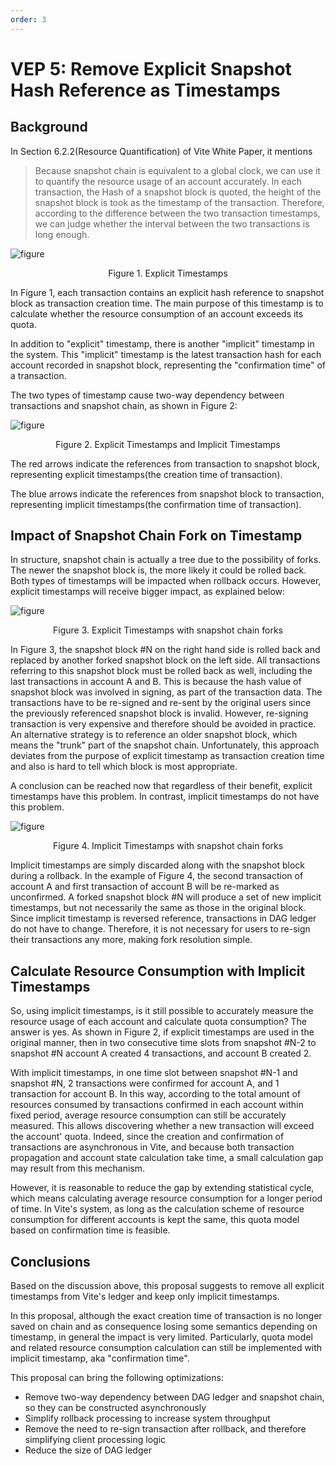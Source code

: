 ```yaml
---
order: 3
---
```

# VEP 5: Remove Explicit Snapshot Hash Reference as Timestamps

## Background

In Section 6.2.2(Resource Quantification) of Vite White Paper, it mentions

>Because snapshot chain is equivalent to a global clock, we can use it to quantify the resource usage of an account accurately. In each transaction, the Hash of a snapshot block is quoted, the height of the snapshot block is took as the timestamp of the transaction. Therefore, according to the difference between the two transaction timestamps, we can judge whether the interval between the two transactions is long enough.

![figure](./assets/explicit_timestamp.png)<div align="center">Figure 1. Explicit Timestamps</div>

In Figure 1, each transaction contains an explicit hash reference to snapshot block as transaction creation time. The main purpose of this timestamp is to calculate whether the resource consumption of an account exceeds its quota.

In addition to "explicit" timestamp, there is another "implicit" timestamp in the system. This "implicit" timestamp is the latest transaction hash for each account recorded in snapshot block, representing the "confirmation time" of a transaction.

The two types of timestamp cause two-way dependency between transactions and snapshot chain, as shown in Figure 2:

![figure](./assets/timestamps.png)<div align="center">Figure 2. Explicit Timestamps and Implicit Timestamps</div>

The red arrows indicate the references from transaction to snapshot block, representing explicit timestamps(the creation time of transaction).

The blue arrows indicate the references from snapshot block to transaction, representing implicit timestamps(the confirmation time of transaction).

## Impact of Snapshot Chain Fork on Timestamp

In structure, snapshot chain is actually a tree due to the possibility of forks. 
The newer the snapshot block is, the more likely it could be rolled back. Both types of timestamps will be impacted when rollback occurs. 
However, explicit timestamps will receive bigger impact, as explained below:


![figure](./assets/explicit_forked.png)<div align="center">Figure 3. Explicit Timestamps with snapshot chain forks</div>

In Figure 3, 
the snapshot block #N on the right hand side is rolled back and replaced by another forked snapshot block on the left side. 
All transactions referring to this snapshot block must be rolled back as well, including the last transactions in account A and B. 
This is because the hash value of snapshot block was involved in signing, as part of the transaction data. 
The transactions have to be re-signed and re-sent by the original users since the previously referenced snapshot block is invalid. 
However, re-signing transaction is very expensive and therefore should be avoided in practice. 
An alternative strategy is to reference an older snapshot block, which means the "trunk" part of the snapshot chain. Unfortunately, this approach deviates from the purpose of explicit timestamp as transaction creation time and also is hard to tell which block is most appropriate. 

A conclusion can be reached now that regardless of their benefit, explicit timestamps have this problem. In contrast, implicit timestamps do not have this problem.

![figure](./assets/implicit_forked.png)<div align="center">Figure 4. Implicit Timestamps with snapshot chain forks</div>

Implicit timestamps are simply discarded along with the snapshot block during a rollback. In the example of Figure 4, the second transaction of account A and first transaction of account B will be re-marked as unconfirmed. 
A forked snapshot block #N will produce a set of new implicit timestamps, but not necessarily the same as those in the original block. 
Since implicit timestamp is reversed reference, transactions in DAG ledger do not have to change. 
Therefore, it is not necessary for users to re-sign their transactions any more, making fork resolution simple.

## Calculate Resource Consumption with Implicit Timestamps

So, using implicit timestamps, is it still possible to accurately measure the resource usage of each account and calculate quota consumption? The answer is yes. 
As shown in Figure 2, if explicit timestamps are used in the original manner, then in two consecutive time slots from snapshot #N-2 to snapshot #N account A created 4 transactions, and account B created 2.

With implicit timestamps, in one time slot between snapshot #N-1 and snapshot #N, 2 transactions were confirmed for account A, and 1 transaction for account B. 
In this way, according to the total amount of resources consumed by transactions confirmed in each account within fixed period, average resource consumption can still be accurately measured. This allows discovering whether a new transaction will exceed the account' quota. 
Indeed, since the creation and confirmation of transactions are asynchronous in Vite, and because both transaction propagation and account state calculation take time, a small calculation gap may result from this mechanism.

However, it is reasonable to reduce the gap by extending statistical cycle, which means calculating average resource consumption for a longer period of time. 
In Vite's system, as long as the calculation scheme of resource consumption for different accounts is kept the same, this quota model based on confirmation time is feasible.

## Conclusions

Based on the discussion above, this proposal suggests to remove all explicit timestamps from Vite's ledger and keep only implicit timestamps.

In this proposal, although the exact creation time of transaction is no longer saved on chain and as consequence losing some semantics depending on timestamp, in general the impact is very limited. 
Particularly, quota model and related resource consumption calculation can still be implemented with implicit timestamp, aka "confirmation time".

This proposal can bring the following optimizations:

- Remove two-way dependency between DAG ledger and snapshot chain, so they can be constructed asynchronously
- Simplify rollback processing to increase system throughput
- Remove the need to re-sign transaction after rollback, and therefore simplifying client processing logic
- Reduce the size of DAG ledger
